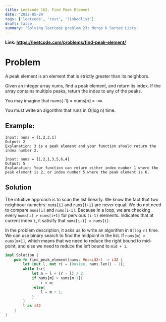 ```yaml
---
title: Leetcode 162. Find Peak Element
date: '2022-05-24'
tags: ['leetcode', 'rust', 'linkedlist']
draft: false
summary: 'Solving leetcode problem 23: Merge k Sorted Lists'
---
```


**Link: https://leetcode.com/problems/find-peak-element/**

# Problem

A peak element is an element that is strictly greater than its neighbors.

Given an integer array nums, find a peak element, and return its index. If the array contains multiple peaks, return the index to any of the peaks.

You may imagine that nums[-1] = nums[n] = -∞.

You must write an algorithm that runs in O(log n) time.

## Example:

```
Input: nums = [1,2,3,1]
Output: 2
Explanation: 3 is a peak element and your function should return the index number 2.

```

```
Input: nums = [1,2,1,3,5,6,4]
Output: 5
Explanation: Your function can return either index number 1 where the peak element is 2, or index number 5 where the peak element is 6.

```

## Solution

The intuitive approach is to scan the list linearly. We know the fact that two neighbour numebrs: `nums[i]` and `nums[i+1]` are never equal. We do not need to compare `nums[i]` and `nums[i-1]`. Because in a loop, we are checking every `nums[i] > nums[i+1]` for pervious `(i-1)` elements. Indicates that at current index `i`, it satisify that `nums[i-1] < nums[i]`.

In the problem description, it asks us to write an algorithm in `O(log n)` time. We can use binary search to find the midpoint in the list. If `nums[m] > nums[m+1]`, which means that we need to reduce the right bound to mid-point, and else we need to reduce the left bound to `mid + 1`.

```rust
impl Solution {
    pub fn find_peak_element(nums: Vec<i32>) -> i32 {
        let (mut l, mut r) = (0usize, nums.len() - 1);
        while l<r{
            let m = l + (r - l) / 2;
            if nums[m] > nums[m+1]{
                r = m;
            }else{
                l = m + 1;
            }
        }
        l as i32
    }
}
```
